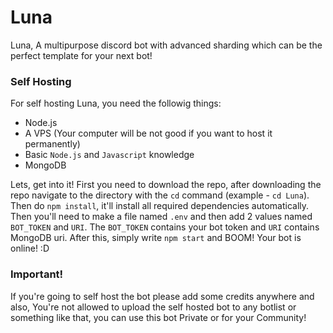 # Luna
Luna, A multipurpose discord bot with advanced sharding which can be the perfect template for your next bot!

### Self Hosting
For self hosting Luna, you need the followig things:
- Node.js
- A VPS (Your computer will be not good if you want to host it permanently)
- Basic `Node.js` and `Javascript` knowledge
- MongoDB

Lets, get into it! First you need to download the repo, after downloading the repo navigate to the directory with the `cd` command (example - `cd Luna`). Then do `npm install`, it'll install all required dependencies automatically. Then you'll need to make a file named `.env` and then add 2 values named `BOT_TOKEN` and `URI`. The `BOT_TOKEN` contains your bot token and `URI` contains MongoDB uri. After this, simply write `npm start` and BOOM! Your bot is online! :D

### Important! 
If you're going to self host the bot please add some credits anywhere and also, You're not allowed to upload the self hosted bot to any botlist or something like that, you can use this bot Private or for your Community! 
